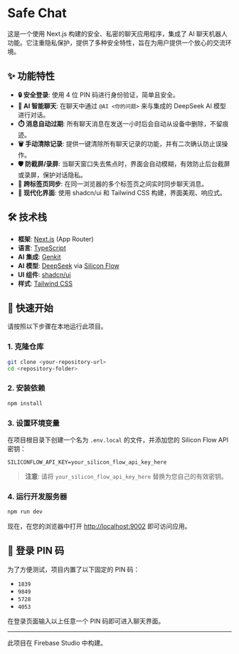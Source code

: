 # Safe Chat

这是一个使用 Next.js 构建的安全、私密的聊天应用程序，集成了 AI 聊天机器人功能。它注重隐私保护，提供了多种安全特性，旨在为用户提供一个放心的交流环境。

## ✨ 功能特性

- **🔒 安全登录**: 使用 4 位 PIN 码进行身份验证，简单且安全。
- **🤖 AI 智能聊天**: 在聊天中通过 `@AI <你的问题>` 来与集成的 DeepSeek AI 模型进行对话。
- **⏱️ 消息自动过期**: 所有聊天消息在发送一小时后会自动从设备中删除，不留痕迹。
- **🗑️ 手动清除记录**: 提供一键清除所有聊天记录的功能，并有二次确认防止误操作。
- **🛡️ 防截屏/录屏**: 当聊天窗口失去焦点时，界面会自动模糊，有效防止后台截屏或录屏，保护对话隐私。
- **🔄 跨标签页同步**: 在同一浏览器的多个标签页之间实时同步聊天消息。
- **🎨 现代化界面**: 使用 shadcn/ui 和 Tailwind CSS 构建，界面美观、响应式。

## 🛠️ 技术栈

- **框架**: [Next.js](https://nextjs.org/) (App Router)
- **语言**: [TypeScript](https://www.typescriptlang.org/)
- **AI 集成**: [Genkit](https://firebase.google.com/docs/genkit)
- **AI 模型**: [DeepSeek](https://www.deepseek.com/) via [Silicon Flow](https://www.siliconflow.com/)
- **UI 组件**: [shadcn/ui](https://ui.shadcn.com/)
- **样式**: [Tailwind CSS](https://tailwindcss.com/)

## 🚀 快速开始

请按照以下步骤在本地运行此项目。

### 1. 克隆仓库

```bash
git clone <your-repository-url>
cd <repository-folder>
```

### 2. 安装依赖

```bash
npm install
```

### 3. 设置环境变量

在项目根目录下创建一个名为 `.env.local` 的文件，并添加您的 Silicon Flow API 密钥：

```
SILICONFLOW_API_KEY=your_silicon_flow_api_key_here
```

> **注意**: 请将 `your_silicon_flow_api_key_here` 替换为您自己的有效密钥。

### 4. 运行开发服务器

```bash
npm run dev
```

现在，在您的浏览器中打开 [http://localhost:9002](http://localhost:9002) 即可访问应用。

## 🔑 登录 PIN 码

为了方便测试，项目内置了以下固定的 PIN 码：

- `1839`
- `9849`
- `5728`
- `4053`

在登录页面输入以上任意一个 PIN 码即可进入聊天界面。

---

此项目在 Firebase Studio 中构建。
